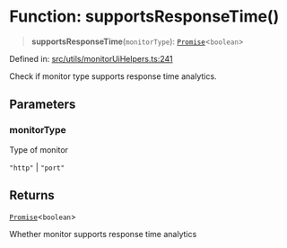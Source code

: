 # Function: supportsResponseTime()

> **supportsResponseTime**(`monitorType`): [`Promise`](https://developer.mozilla.org/docs/Web/JavaScript/Reference/Global_Objects/Promise)\<`boolean`\>

Defined in: [src/utils/monitorUiHelpers.ts:241](https://github.com/Nick2bad4u/Uptime-Watcher/blob/8a1973382d5fe14c52996ecda381894eb7ecd4a6/src/utils/monitorUiHelpers.ts#L241)

Check if monitor type supports response time analytics.

## Parameters

### monitorType

Type of monitor

`"http"` | `"port"`

## Returns

[`Promise`](https://developer.mozilla.org/docs/Web/JavaScript/Reference/Global_Objects/Promise)\<`boolean`\>

Whether monitor supports response time analytics
